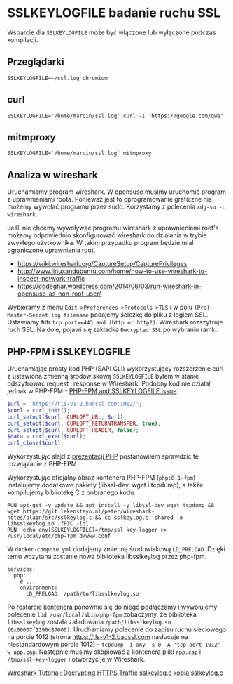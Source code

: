 # SSLKEYLOGFILE badanie ruchu SSL

Wsparcie dla `SSLKEYLOGFILE` może być włączone lub wyłączone podczas kompilacji.

## Przeglądarki

`SSLKEYLOGFILE=~/ssl.log chromium`

## curl

`SSLKEYLOGFILE='/home/marcin/ssl.log' curl -I 'https://google.com/qwe'`

## mitmproxy

`SSLKEYLOGFILE='/home/marcin/ssl.log' mitmproxy`

## Analiza w wireshark

Uruchamiamy program wireshark.
W opensuse musimy uruchomić program z uprawnieniami roota.
Ponieważ jest to oprogramowanie graficzne nie możemy wywołać programu przez sudo. Korzystamy z polecenia `xdg-su -c wireshark`.

Jeśli nie chcemy wywoływać programu wireshark z uprawnieniami root'a możemy odpowiednio skonfigurować wireshark do działania w trybie zwykłego użytkownika. W takim przypadku program będzie miał ograniczone uprawnienia root.
* https://wiki.wireshark.org/CaptureSetup/CapturePrivileges
* http://www.linuxandubuntu.com/home/how-to-use-wireshark-to-inspect-network-traffic
* https://codeghar.wordpress.com/2014/06/03/run-wireshark-in-opensuse-as-non-root-user/

Wybieramy z menu `Edit->Preferences->Protocols->TLS` i w polu `(Pre)-Master-Secret log filename` podajemy ścieżkę do pliku z logiem SSL.
Ustawiamy filtr `tcp.port==443 and (http or http2)`.
Wireshark rozszyfruje ruch SSL. Na dole, pojawi się zakładka `Decrypted SSL` po wybraniu ramki.

## PHP-FPM i SSLKEYLOGFILE

Uruchamiając prosty kod PHP (SAPI CLI) wykorzystujący rozszerzenie curl z ustawioną zmienną środowiskową `SSLKEYLOGFILE` byłem w stanie odszyfrować request i response w Wireshark.
Podobny kod nie działał jednak w PHP-FPM - [PHP-FPM and SSLKEYLOGFILE issue](https://stackoverflow.com/questions/66995564/php-fpm-and-sslkeylogfile-issue).

``` php
$url = 'https://tls-v1-2.badssl.com:1012/';
$curl = curl_init();
curl_setopt($curl, CURLOPT_URL, $url);
curl_setopt($curl, CURLOPT_RETURNTRANSFER, true);
curl_setopt($curl, CURLOPT_HEADER, false);
$data = curl_exec($curl);
curl_close($curl);
```

Wykorzystując slajd z [prezentacji PHP](https://github.com/php/presentations/blob/cf45b28c208d06c141c1ac4a7c15a3857a1aaf29/slides/mongodb/wireshark-ssl-keys.xml) postanowiłem sprawdzić te rozwiązanie z PHP-FPM.

Wykorzystując oficjalny obraz kontenera PHP-FPM (`php:8.1-fpm`) instalujemy dodatkowe pakiety (libssl-dev, wget i tcpdump), a także kompilujemy bibliotekę C z pobranego kodu.
```
RUN apt-get -y update && apt install -y libssl-dev wget tcpdump && wget https://git.lekensteyn.nl/peter/wireshark-notes/plain/src/sslkeylog.c && cc sslkeylog.c -shared -o libsslkeylog.so -fPIC -ldl
RUN  echo env[SSLKEYLOGFILE]=/tmp/ssl-key-logger >> /usr/local/etc/php-fpm.d/www.conf
```

W `docker-compose.yml` dodajemy zmienną środowiskową `LD_PRELOAD`.
Dzięki temu wczytana zostanie nowa biblioteka libsslkeylog przez php-fpm.

```
services:  
  php:
    # ...
    environment:
      LD_PRELOAD: /path/to/libsslkeylog.so
```

Po restarcie kontenera ponownie się do niego podłączamy i wywołujemy polecenie `ldd /usr/local/sbin/php-fpm`  zobaczymy, że biblioteka `libsslkeylog` została załadowana `/path/libsslkeylog.so (0x00007f1390c87000)`.
Uruchamiamy polecenie do zapisu ruchu sieciowego na porcie 1012 (strona https://tls-v1-2.badssl.com nasłucuje na niestandardowym porcie 1012) - `tcpdump -i any -s 0 -A 'tcp port 1012' -w app.cap`.
Następnie musimy skopiować z kontenera pliki `app.cap` i `/tmp/ssl-key-logger` i otworzyć je w Wireshark.

[Wireshark Tutorial: Decrypting HTTPS Traffic](https://unit42.paloaltonetworks.com/wireshark-tutorial-decrypting-https-traffic/)
[sslkeylog.c](https://git.lekensteyn.nl/peter/wireshark-notes/tree/src/sslkeylog.c)
[kopia sslkeylog.c](https://gist.github.com/morawskim/f319560013ee992c4c5d964e2b0e504a)
